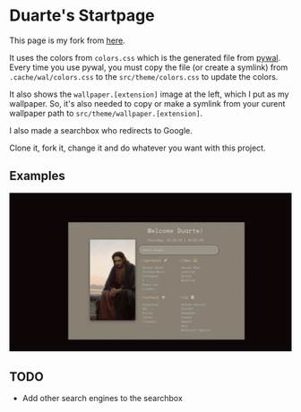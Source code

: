 # Duarte's Startpage

This page is my fork from [here](https://github.com/fxzzi/startpage).

It uses the colors from `colors.css` which is the generated file from [pywal](https://github.com/eylles/pywal16).
Every time you use pywal, you must copy the file (or create a symlink) from `.cache/wal/colors.css` to the `src/theme/colors.css` to update the colors.

It also shows the `wallpaper.[extension]` image at the left, which I put as my wallpaper.
So, it's also needed to copy or make a symlink from your curent wallpaper path to `src/theme/wallpaper.[extension]`.

I also made a searchbox who redirects to Google.

Clone it, fork it, change it and do whatever you want with this project.

## Examples

![slideshow](slideshow.gif)

## TODO

- Add other search engines to the searchbox

